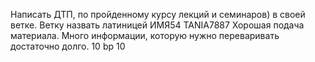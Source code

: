 Написать ДТП, по пройденному курсу лекций и семинаров) в своей ветке. Ветку назвать латиницей ИМЯ54
TANIA7887
Хорошая подача материала. Много информации, которую нужно переваривать достаточно долго. 10 bp 10